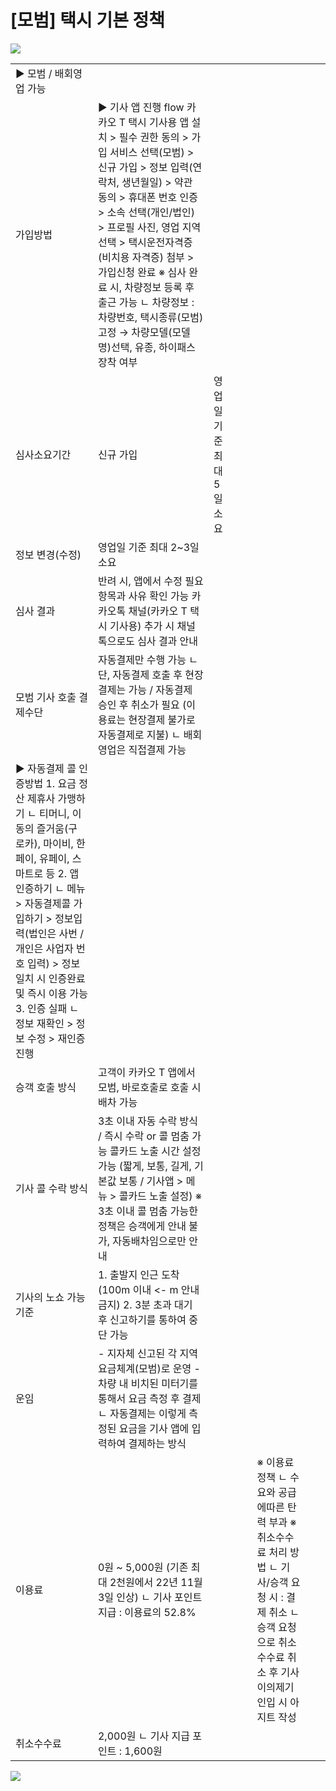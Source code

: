 # [모범] 택시 기본 정책

![](https://kakaomobilitysupport.zendesk.com/hc/article_attachments/29608531393945)

|  |  |  |  |  |  |  |  |
| --- | --- | --- | --- | --- | --- | --- | --- |
| ▶ 모범 / 배회영업 가능 | | | | | | | |
| 가입방법 | ▶ 기사 앱 진행 flow 카카오 T 택시 기사용 앱 설치 > 필수 권한 동의 > 가입 서비스 선택(모범) > 신규 가입 > 정보 입력(연락처, 생년월일) > 약관 동의 > 휴대폰 번호 인증  > 소속 선택(개인/법인) > 프로필 사진, 영업 지역 선택 > 택시운전자격증(비치용 자격증) 첨부 > 가입신청 완료  ※ 심사 완료 시, 차량정보 등록 후 출근 가능 ㄴ 차량정보 : 차량번호, 택시종류(모범)고정 → 차량모델(모델 명)선택, 유종, 하이패스 장착 여부 | | | | | | |
| 심사소요기간 | 신규 가입 | 영업일 기준 최대 5일 소요 | | | | | |
| 정보 변경(수정) | 영업일 기준 최대 2~3일 소요 | | | | | |
| 심사 결과 | 반려 시, 앱에서 수정 필요 항목과 사유 확인 가능 카카오톡 채널(카카오 T 택시 기사용) 추가 시 채널톡으로도 심사 결과 안내 | | | | | |
| 모범 기사 호출 결제수단 | 자동결제만 수행 가능  ㄴ 단, 자동결제 호출 후 현장결제는 가능 / 자동결제 승인 후 취소가 필요 (이용료는 현장결제 불가로 자동결제로 지불) ㄴ 배회영업은 직접결제 가능 | | | | | | |
| ▶ 자동결제 콜 인증방법  1. 요금 정산 제휴사 가맹하기  ㄴ 티머니, 이동의 즐거움(구 로카), 마이비, 한페이, 유페이, 스마트로 등 2. 앱 인증하기  ㄴ 메뉴 > 자동결제콜 가입하기 > 정보입력(법인은 사번 / 개인은 사업자 번호 입력) > 정보 일치 시 인증완료 및 즉시 이용 가능 3. 인증 실패  ㄴ 정보 재확인 > 정보 수정 > 재인증 진행 | | | | | | |
| 승객 호출 방식 | 고객이 카카오 T 앱에서 모범, 바로호출로 호출 시 배차 가능 | | | | | | |
| 기사 콜 수락 방식 | 3초 이내 자동 수락 방식 / 즉시 수락 or 콜 멈춤 가능 콜카드 노출 시간 설정 가능 (짧게, 보통, 길게, 기본값 보통 / 기사앱 > 메뉴 > 콜카드 노출 설정)  ※ 3초 이내 콜 멈춤 가능한 정책은 승객에게 안내 불가, 자동배차임으로만 안내 | | | | | | |
| 기사의 노쇼 가능 기준 | 1. 출발지 인근 도착 (100m 이내 <- m 안내 금지) 2. 3분 초과 대기 후 신고하기를 통하여 중단 가능 | | | | | | |
| 운임 | - 지자체 신고된 각 지역 요금체계(모범)로 운영 - 차량 내 비치된 미터기를 통해서 요금 측정 후 결제 ㄴ 자동결제는 이렇게 측정된 요금을 기사 앱에 입력하여 결제하는 방식 | | | | | | |
| 이용료 | 0원 ~ 5,000원 (기존 최대 2천원에서 22년 11월 3일 인상) ㄴ 기사 포인트 지급 : 이용료의 52.8% | | | | ※ 이용료 정책 ㄴ 수요와 공급에따른 탄력 부과  ※ 취소수수료 처리 방법 ㄴ 기사/승객 요청 시 : 결제 취소 ㄴ 승객 요청으로 취소수수료 취소 후 기사 이의제기 인입 시 아지트 작성 | | |
| 취소수수료 | 2,000원  ㄴ 기사 지급 포인트 : 1,600원 | | | |

![](https://kakaomobilitysupport.zendesk.com/hc/article_attachments/29608531398553)